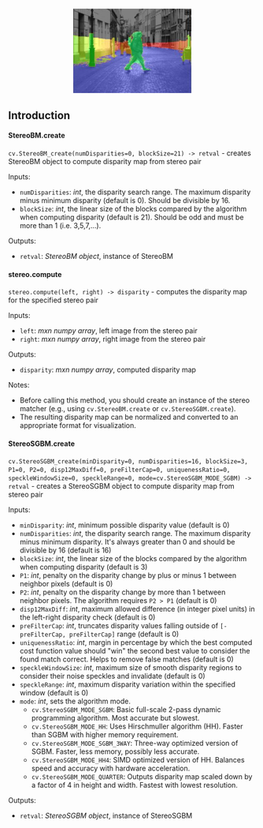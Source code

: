 
<p align="center">
    <img src="Images/picture1.png" width="240" alt="bm_wls_image" /><br>
</p>
  
  
## Introduction  
#### StereoBM.create
`cv.StereoBM_create(numDisparities=0, blockSize=21) -> retval` - creates StereoBM object to compute disparity map from stereo pair

Inputs:
- `numDisparities`: _int_, the disparity search range. The maximum disparity minus minimum disparity (default is 0). Should be divisible by 16.
- `blockSize`: _int_, the linear size of the blocks compared by the algorithm when computing disparity (default is 21). Should be odd and must be more than 1 (i.e. 3,5,7,...).

Outputs:
- `retval`: _StereoBM object_, instance of StereoBM


#### stereo.compute
`stereo.compute(left, right) -> disparity` - computes the disparity map for the specified stereo pair

Inputs:
- `left`: _mxn numpy array_, left image from the stereo pair
- `right`: _mxn numpy array_, right image from the stereo pair

Outputs:
- `disparity`: _mxn numpy array_, computed disparity map

Notes:
- Before calling this method, you should create an instance of the stereo matcher (e.g., using `cv.StereoBM.create` or `cv.StereoSGBM.create`).
- The resulting disparity map can be normalized and converted to an appropriate format for visualization.


#### StereoSGBM.create
`cv.StereoSGBM_create(minDisparity=0, numDisparities=16, blockSize=3, P1=0, P2=0, disp12MaxDiff=0, preFilterCap=0, uniquenessRatio=0, speckleWindowSize=0, speckleRange=0, mode=cv.StereoSGBM_MODE_SGBM) -> retval` - creates a StereoSGBM object to compute disparity map from stereo pair

Inputs:
- `minDisparity`: _int_, minimum possible disparity value (default is 0)
- `numDisparities`: _int_, the disparity search range. The maximum disparity minus minimum disparity. It's always greater than 0 and should be divisible by 16 (default is 16)
- `blockSize`: _int_, the linear size of the blocks compared by the algorithm when computing disparity (default is 3)
- `P1`: _int_, penalty on the disparity change by plus or minus 1 between neighbor pixels (default is 0)
- `P2`: _int_, penalty on the disparity change by more than 1 between neighbor pixels. The algorithm requires `P2 > P1` (default is 0)
- `disp12MaxDiff`: _int_, maximum allowed difference (in integer pixel units) in the left-right disparity check (default is 0)
- `preFilterCap`: _int_, truncates disparity values falling outside of `[-preFilterCap, preFilterCap]` range (default is 0)
- `uniquenessRatio`: _int_, margin in percentage by which the best computed cost function value should "win" the second best value to consider the found match correct. Helps to remove false matches (default is 0)
- `speckleWindowSize`: _int_, maximum size of smooth disparity regions to consider their noise speckles and invalidate (default is 0)
- `speckleRange`: _int_, maximum disparity variation within the specified window (default is 0)
- `mode`: _int_, sets the algorithm mode. 
    - `cv.StereoSGBM_MODE_SGBM`: Basic full-scale 2-pass dynamic programming algorithm. Most accurate but slowest.
    - `cv.StereoSGBM_MODE_HH`: Uses Hirschmuller algorithm (HH). Faster than SGBM with higher memory requirement.
    - `cv.StereoSGBM_MODE_SGBM_3WAY`: Three-way optimized version of SGBM. Faster, less memory, possibly less accurate.
    - `cv.StereoSGBM_MODE_HH4`: SIMD optimized version of HH. Balances speed and accuracy with hardware acceleration.
    - `cv.StereoSGBM_MODE_QUARTER`: Outputs disparity map scaled down by a factor of 4 in height and width. Fastest with lowest resolution.


Outputs:
- `retval`: _StereoSGBM object_, instance of StereoSGBM
